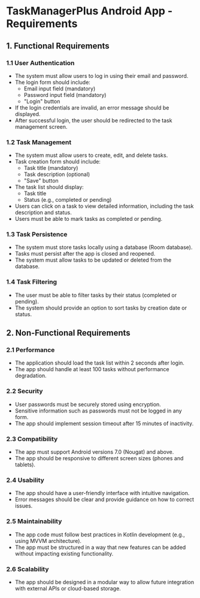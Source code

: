 # TaskManagerPlus Android App - Requirements

## 1. Functional Requirements

### 1.1 User Authentication
- The system must allow users to log in using their email and password.
- The login form should include:
  - Email input field (mandatory)
  - Password input field (mandatory)
  - "Login" button
- If the login credentials are invalid, an error message should be displayed.
- After successful login, the user should be redirected to the task management screen.

### 1.2 Task Management
- The system must allow users to create, edit, and delete tasks.
- Task creation form should include:
  - Task title (mandatory)
  - Task description (optional)
  - "Save" button
- The task list should display:
  - Task title
  - Status (e.g., completed or pending)
- Users can click on a task to view detailed information, including the task description and status.
- Users must be able to mark tasks as completed or pending.

### 1.3 Task Persistence
- The system must store tasks locally using a database (Room database).
- Tasks must persist after the app is closed and reopened.
- The system must allow tasks to be updated or deleted from the database.

### 1.4 Task Filtering
- The user must be able to filter tasks by their status (completed or pending).
- The system should provide an option to sort tasks by creation date or status.

## 2. Non-Functional Requirements

### 2.1 Performance
- The application should load the task list within 2 seconds after login.
- The app should handle at least 100 tasks without performance degradation.

### 2.2 Security
- User passwords must be securely stored using encryption.
- Sensitive information such as passwords must not be logged in any form.
- The app should implement session timeout after 15 minutes of inactivity.

### 2.3 Compatibility
- The app must support Android versions 7.0 (Nougat) and above.
- The app should be responsive to different screen sizes (phones and tablets).

### 2.4 Usability
- The app should have a user-friendly interface with intuitive navigation.
- Error messages should be clear and provide guidance on how to correct issues.

### 2.5 Maintainability
- The app code must follow best practices in Kotlin development (e.g., using MVVM architecture).
- The app must be structured in a way that new features can be added without impacting existing functionality.

### 2.6 Scalability
- The app should be designed in a modular way to allow future integration with external APIs or cloud-based storage.
